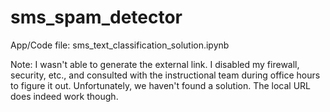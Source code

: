 # sms_spam_detector

App/Code file: sms_text_classification_solution.ipynb

Note: I wasn't able to generate the external link. I disabled my firewall, security, etc., and consulted with the instructional team during office hours to figure it out. Unfortunately, we haven't found a solution. The local URL does indeed work though.
